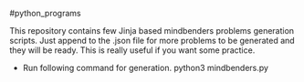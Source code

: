 #python_programs

This repository contains few Jinja based mindbenders problems generation
scripts. Just append to the .json file for more problems to be generated and
they will be ready. This is really useful if you want some practice.

* Run following command for generation.
    python3 mindbenders.py
